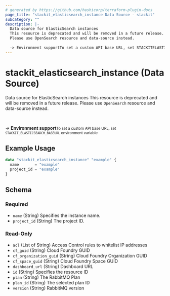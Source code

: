 ```yaml
---
# generated by https://github.com/hashicorp/terraform-plugin-docs
page_title: "stackit_elasticsearch_instance Data Source - stackit"
subcategory: ""
description: |-
  Data source for ElasticSearch instances
  This resource is deprecated and will be removed in a future release.
  Please use OpenSearch resource and data-source instead.
  
  -> Environment supportTo set a custom API base URL, set STACKITELASTICSEARCHBASEURL environment variable
---
```


# stackit_elasticsearch_instance (Data Source)

Data source for ElasticSearch instances
This resource is deprecated and will be removed in a future release.
Please use `OpenSearch` resource and data-source instead.


<br />

-> __Environment support__<small>To set a custom API base URL, set <code>STACKIT_ELASTICSEARCH_BASEURL</code> environment variable </small>

## Example Usage

```terraform
data "stackit_elasticsearch_instance" "example" {
  name       = "example"
  project_id = "example"
}
```

<!-- schema generated by tfplugindocs -->
## Schema

### Required

- `name` (String) Specifies the instance name.
- `project_id` (String) The project ID.

### Read-Only

- `acl` (List of String) Access Control rules to whitelist IP addresses
- `cf_guid` (String) Cloud Foundry GUID
- `cf_organization_guid` (String) Cloud Foundry Organization GUID
- `cf_space_guid` (String) Cloud Foundry Space GUID
- `dashboard_url` (String) Dashboard URL
- `id` (String) Specifies the resource ID
- `plan` (String) The RabbitMQ Plan
- `plan_id` (String) The selected plan ID
- `version` (String) RabbitMQ version


